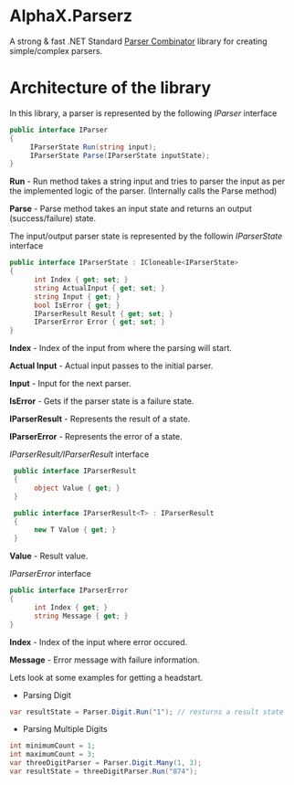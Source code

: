 # AlphaX.Parserz

A strong & fast .NET Standard [Parser Combinator](https://en.wikipedia.org/wiki/Parser_combinator#:~:text=In%20computer%20programming%2C%20a%20parser,new%20parser%20as%20its%20output.) library for creating simple/complex parsers. 

# Architecture of the library

In this library, a parser is represented by the following *IParser* interface
```c#
public interface IParser
{
     IParserState Run(string input);
     IParserState Parse(IParserState inputState);
}
```
**Run** - Run method takes a string input and tries to parser the input as per the implemented logic of the parser. (Internally calls the Parse method)

**Parse** - Parse method takes an input state and returns an output (success/failure) state.

The input/output parser state is represented by the followin *IParserState* interface
```c#
public interface IParserState : ICloneable<IParserState>
{
      int Index { get; set; }
      string ActualInput { get; set; }
      string Input { get; }
      bool IsError { get; }
      IParserResult Result { get; set; }
      IParserError Error { get; set; }
}
```
**Index** - Index of the input from where the parsing will start.

**Actual Input** - Actual input passes to the initial parser.

**Input** - Input for the next parser.

**IsError** - Gets if the parser state is a failure state.

**IParserResult** - Represents the result of a state.

**IParserError** - Represents the error of a state.

*IParserResult/IParserResult<T>* interface
```c#
 public interface IParserResult
 {
      object Value { get; }
 }

 public interface IParserResult<T> : IParserResult
 {
      new T Value { get; }
 }
```
**Value** - Result value.

*IParserError* interface
```c#
public interface IParserError
{
      int Index { get; }
      string Message { get; }
}
```
**Index** - Index of the input where error occured.

**Message** - Error message with failure information.

Lets look at some examples for getting a headstart.

* Parsing Digit
```c#
var resultState = Parser.Digit.Run("1"); // resturns a result state
```
* Parsing Multiple Digits
```c#
int minimumCount = 1;
int maximumCount = 3;
var threeDigitParser = Parser.Digit.Many(1, 3);
var resultState = threeDigitParser.Run("874");
```
